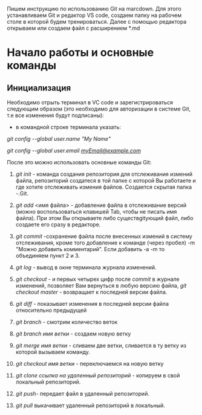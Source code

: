 Пишем инструкцию по использованию Git на marcdown. Для этого устанавливаем Git и редактор VS code, создаем папку на рабочем столе в которой будем тренироваться. Далее с помощью редактора открываем или создаем файл с расширением *.md
# Начало работы и основные команды
## Инициализация
   Необходимо отрыть терминал в VC code  и зарегистрироваться следующим образом (это необходимо для авторизации в системе Git, т.е все изменения будут подписаны):

- в командной строке терминала указать:

*git config --global user.name "My Name"*

*git config --global user.email myEmail@example.com*

  После это можно использовать основные команды Git:

  1. *git init* - команда  создания репозитория для отслеживания измений файла, репозиторий создатеся в той папке с которой Вы работаете и где хотите отслеживать измения файлов. Создается скрытая папка -.Git.

  2. *git add* <имя файла> - добавление файла в отслеживание версий (можно воспользоваться клавишей Tab, чтобы не писать имя файла). При этом Вы открываете либо существgitующий файл, либо создаете его сразу в редакторе.

  3. *git commit* -сохранение файла после внесенных измений в систему отслеживания, кроме того добавление к команде (через пробел) -m "Можно добавить комментарий". Если добавить -a -m то объединяем пункт 2 и 3.

  4. *git log* - вывод в окне терминала журнала изменений.

  5. *git checkout* - и первых четырех цифр после *commit* в журнале изменений, позволяет Вам вернуться в любую версию файла, *git checkout master* - возвращает к последней версии файла.

  6. *git diff* - показывает изменения в последней версии файла относительно предыдущей
  7. *git branch* - смотрим количество веток
  8. *git branch имя ветки* - создаем новую ветку
  9. *git merge имя ветки* - сливаем две ветки, сливается в ту ветку из которой вызываем команду.
  10. *git checkout имя ветки* - переключаемся на новую ветку
  11. *git clone ссылка на удаленный репозиторий* - копируем в свой локальный репозиторий.
  11. *git push*- передает файл в удаленный репозиторий.
  12. *git pull* выкачивает удаленный репозиторий в локальный.
